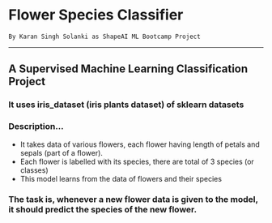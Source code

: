 # **Flower Species Classifier**
    By Karan Singh Solanki as ShapeAI ML Bootcamp Project
---
## A Supervised Machine Learning Classification Project
### It uses iris_dataset (iris plants dataset) of sklearn datasets
### Description...
- It takes data of various flowers, each flower having length of petals and sepals (part of a flower).
- Each flower is labelled with its species, there are total of 3 species (or classes)
- This model learns from the data of flowers and their species

### The task is, whenever a new flower data is given to the model, it should predict the species of the new flower.
